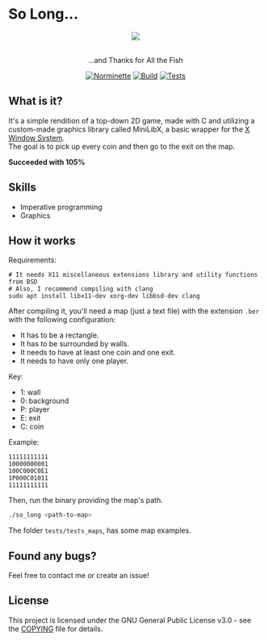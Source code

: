 # So Long...

<div align="center">
  <img src="https://i.imgur.com/WwFiJGM.png"/>
</div>  
<br/>



<div align="center">
<p>...and Thanks for All the Fish</p>
  
[![Norminette](https://github.com/hde-oliv/so_long/actions/workflows/norminette.yml/badge.svg)](https://github.com/hde-oliv/so_long/actions/workflows/norminette.yml)
[![Build](https://github.com/hde-oliv/so_long/actions/workflows/build.yml/badge.svg)](https://github.com/hde-oliv/so_long/actions/workflows/build.yml)
[![Tests](https://github.com/hde-oliv/so_long/actions/workflows/tests.yml/badge.svg)](https://github.com/hde-oliv/so_long/actions/workflows/tests.yml)

</div>

## What is it?
It's a simple rendition of a top-down 2D game, made with C and utilizing a custom-made graphics library called MiniLibX, a basic wrapper for the [X Window System](https://pt.wikipedia.org/wiki/X_Window_System).  
The goal is to pick up every coin and then go to the exit on the map.  

**Succeeded with 105%**

## Skills
 - Imperative programming
 - Graphics


## How it works
Requirements:
```shell
# It needs X11 miscellaneous extensions library and utility functions from BSD
# Also, I recommend compiling with clang
sudo apt install libx11-dev xorg-dev libbsd-dev clang
```

After compiling it, you'll need a map (just a text file) with the extension `.ber` with the following configuration:
 - It has to be a rectangle.
 - It has to be surrounded by walls.
 - It needs to have at least one coin and one exit.
 - It needs to have only one player.

Key:
 - 1: wall
 - 0: background
 - P: player
 - E: exit
 - C: coin
 
 Example:
 ```shell
 11111111111
 10000000001
 100C000C0E1
 1P000C01011
 11111111111
 ```

Then, run the binary providing the map's path.
``` sh
./so_long <path-to-map>
```

The folder `tests/tests_maps`, has some map examples.  


## Found any bugs?
Feel free to contact me or create an issue!

## License
This project is licensed under the GNU General Public License v3.0 - see the [COPYING](https://github.com/hde-oliv/so_long/blob/master/COPYING) file for details.

